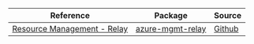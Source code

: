 | Reference | Package | Source |
|---|---|---|
|[Resource Management - Relay](mgmt-relay-readme.md)|[azure-mgmt-relay](https://pypi.org/project/azure-mgmt-relay)|[Github](https://github.com/Azure/azure-sdk-for-python/blob/main/sdk/relay/azure-mgmt-relay)|
